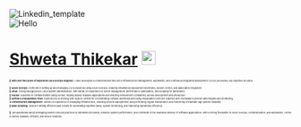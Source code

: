 ![Linkedin_template](https://github.com/user-attachments/assets/09b73d29-0fa4-439b-b653-a14f3e5e24dd)<br>
![Hello](https://user-images.githubusercontent.com/72989187/183024891-d3264009-eb44-40b0-af48-ec7fa025cd32.gif) 
<h1><a href="https://github.com/thikekarshweta" style="margin-top: 0px">Shweta Thikekar</a> 
  <img src="https://raw.githubusercontent.com/MartinHeinz/MartinHeinz/master/wave.gif" style="width: 25px;"></h1>

<div style="font-size: 4px; line-height: 1.6;">
  🌟 <strong>With over two years of experience as a DevOps engineer</strong>, I have developed a comprehensive skill set in infrastructure management, automation, and continuous integration/deployment (CI/CD) processes. My expertise includes:<br><br>
  🚀 <strong>Azure DevOps:</strong> Proficient in setting up and managing CI/CD pipelines using Azure DevOps, enabling streamlined deployment workflows, version control, and application integration.<br>
  🐧 <strong>Linux:</strong> Strong background in Linux system administration, with hands-on experience in server management, performance optimization, and scripting for automation.<br>
  🐳 <strong>Docker:</strong> Expertise in containerization using Docker, helping deploy scalable applications and ensuring environment consistency across development and production.<br>
  🔄 <strong>Airflow & Visualization Tools:</strong> Experienced in working with Apache Airflow for orchestrating complex workflows and using visualization tools like Superset and Zoomdata to provide data insights and monitoring.<br>
  🛠️ <strong>Infrastructure Management:</strong> Hands-on experience in managing infrastructure, ensuring smooth deployments, and performing regular maintenance and monitoring to maintain high system reliability.<br>
  📜 <strong>Bash Scripting:</strong> Skilled in writing efficient bash scripts for automating repetitive tasks, system monitoring, and improving operational efficiency.<br><br>
  🌟 I am passionate about leveraging modern DevOps practices to automate processes, enhance system performance, and contribute to the seamless delivery of software applications. With a strong foundation in Azure DevOps, containerization, and automation, I strive to deliver scalable, efficient, and secure solutions.
</div>





